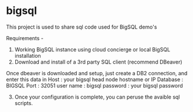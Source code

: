 # bigsql

This project is used to share sql code used for BigSQL demo's

Requirements - 
  1.  Working BigSQL instance using cloud concierge or local BigSQL installation
  2.  Download and install of a 3rd party SQL client (recommend DBeaver)

Once dbeaver is downloaded and setup, just create a DB2 connection, and enter this data in 
Host : your bigsql head node hostname or IP
Database : BIGSQL
Port : 32051
user name : bigsql
password : your bigsql password

  3.  Once your configuration is complete, you can peruse the avaible sql scripts.  
